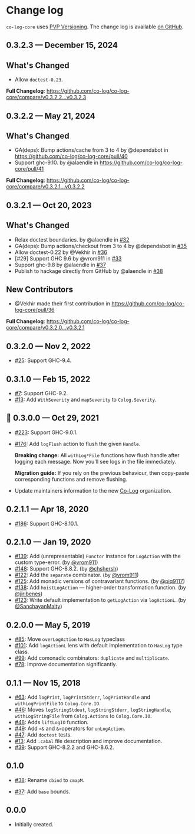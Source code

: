 # Change log

`co-log-core` uses [PVP Versioning][1].
The change log is available [on GitHub][2].

## 0.3.2.3 — December 15, 2024

## What's Changed

* Allow `doctest-0.23`.

**Full Changelog**: https://github.com/co-log/co-log-core/compare/v0.3.2.2...v0.3.2.3

## 0.3.2.2 — May 21, 2024

## What's Changed
* GA(deps): Bump actions/cache from 3 to 4 by @dependabot in https://github.com/co-log/co-log-core/pull/40
* Support ghc-9.10. by @alaendle in https://github.com/co-log/co-log-core/pull/41


**Full Changelog**: https://github.com/co-log/co-log-core/compare/v0.3.2.1...v0.3.2.2

## 0.3.2.1 — Oct 20, 2023

## What's Changed
* Relax doctest boundaries. by @alaendle in [#32](https://github.com/co-log/co-log-core/pull/32)
* GA(deps): Bump actions/checkout from 3 to 4 by @dependabot in [#35](https://github.com/co-log/co-log-core/pull/35)
* Allow doctest-0.22 by @Vekhir in [#36](https://github.com/co-log/co-log-core/pull/36)
* [#29] Support GHC 9.6 by @vrom911 in [#33](https://github.com/co-log/co-log-core/pull/33)
* Support ghc-9.8 by @alaendle in [#37](https://github.com/co-log/co-log-core/pull/37)
* Publish to hackage directly from GitHub by @alaendle in [#38](https://github.com/co-log/co-log-core/pull/38)

## New Contributors
* @Vekhir made their first contribution in https://github.com/co-log/co-log-core/pull/36

**Full Changelog**: https://github.com/co-log/co-log-core/compare/v0.3.2.0...v0.3.2.1

## 0.3.2.0 — Nov 2, 2022

- [#25](https://github.com/co-log/co-log-core/issues/25):
  Support GHC-9.4.

## 0.3.1.0 — Feb 15, 2022

- [#7](https://github.com/co-log/co-log-core/issues/7):
  Support GHC-9.2.
- [#13](https://github.com/co-log/co-log-core/issues/13):
  Add `WithSeverity` and `mapSeverity` to `Colog.Severity`.

## 🎃 0.3.0.0 — Oct 29, 2021

- [#223](https://github.com/co-log/co-log/pull/223):
  Support GHC-9.0.1.
- [#176](https://github.com/co-log/co-log/issues/176):
  Add `logFlush` action to flush the given `Handle`.

  **Breaking change:** All `withLog*File` functions how flush handle
  after logging each message. Now you'll see logs in the file
  immediately.

  **Migration guide:** If you rely on the previous behaviour, then
  copy-paste corresponding functions and remove flushing.

- Update maintainers information to the new
  [Co-Log](https://github.com/co-log) organization.

## 0.2.1.1 — Apr 18, 2020

- [#186](https://github.com/co-log/co-log/issues/186):
  Support GHC-8.10.1.

## 0.2.1.0 — Jan 19, 2020

- [#139](https://github.com/co-log/co-log/issues/139):
  Add (unrepresentable) `Functor` instance for `LogAction` with the
  custom type-error.
  (by [@vrom911](https://github.com/vrom911))
- [#148](https://github.com/co-log/co-log/issues/148):
  Support GHC-8.8.2.
  (by [@chshersh](https://github.com/chshersh))
- [#122](https://github.com/co-log/co-log/issues/122):
  Add the `separate` combinator.
  (by [@vrom911](https://github.com/vrom911))
- [#125](https://github.com/co-log/co-log/issues/125):
  Add monadic versions of contravariant functions.
  (by [@piq9117](https://github.com/piq9117))
- [#138](https://github.com/co-log/co-log/issues/138):
  Add `hoistLogAction` — higher-order transformation function.
  (by [@jiribenes](https://github.com/jiribenes))
- [#123](https://github.com/co-log/co-log/issues/123):
  Write default implementation to `getLogAction` via `logActionL`.
  (by [@SanchayanMaity](https://github.com/SanchayanMaity))

## 0.2.0.0 — May 5, 2019

- [#85](https://github.com/co-log/co-log/issues/85):
  Move `overLogAction` to `HasLog` typeclass
- [#101](https://github.com/co-log/co-log/issues/101):
  Add `logActionL` lens with default implementation to `HasLog` type class.
- [#99](https://github.com/co-log/co-log/issues/99):
  Add comonadic combinators: `duplicate` and `multiplicate`.
- [#78](https://github.com/co-log/co-log/issues/78):
  Improve documentation significantly.

## 0.1.1 — Nov 15, 2018

- [#63](https://github.com/co-log/co-log/issues/63):
  Add `logPrint`, `logPrintStderr`, `logPrintHandle` and `withLogPrintFile` to `Colog.Core.IO`.
- [#46](https://github.com/co-log/co-log/issues/46):
  Moves `logStringStdout`, `logStringStderr`, `logStringHandle`,
  `withLogStringFile` from `Colog.Actions` to `Colog.Core.IO`.
- [#48](https://github.com/co-log/co-log/issues/48):
  Adds `liftLogIO` function.
- [#49](https://github.com/co-log/co-log/issues/49):
  Add `<&` and `&>`operators for `unLogAction`.
- [#47](https://github.com/co-log/co-log/issues/47):
  Add `doctest` tests.
- [#13](https://github.com/co-log/co-log/issues/13):
  Add `.cabal` file description and improve documentation.
- [#39](https://github.com/co-log/co-log/issues/39):
  Support GHC-8.2.2 and GHC-8.6.2.

## 0.1.0

- [#38](https://github.com/co-log/co-log/issues/38):
  Rename `cbind` to `cmapM`.

- [#37](https://github.com/co-log/co-log/issues/37):
  Add `base` bounds.

## 0.0.0

- Initially created.

[1]: https://pvp.haskell.org
[2]: https://github.com/co-log/co-log-core/releases
